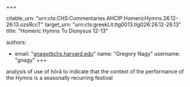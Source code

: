 +++


citable_urn: "urn:cts:CHS:Commentaries.AHCIP:HomericHymns.26.12-26.13.ozsRccT"
target_urn: "urn:cts:greekLit:tlg0013.tlg026:26.12-26.13"
title: "Homeric Hymns To Dionysus 12-13"

authors:
- email: "gnagy@chs.harvard.edu"
  name: "Gregory Nagy"
  username: "gnagy"
+++

<p>analysis of use of hōrā to indicate that the context of the performance of the Hymns is a seasonally recurring festival</p>